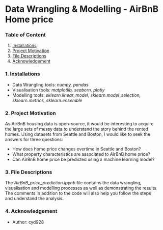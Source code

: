 # Data Wrangling & Modelling - AirBnB Home price 

### Table of Content
1. [Installations](#101)
2. [Project Motivation](#102)
3. [File Descriptions](#103)
4. [Acknowledgement](#104)


### 1.<a name="101"></a> Installations
* Data Wrangling tools: _numpy, pandas_
* Visualisation tools: _matplotlib, seaborn, plotly_
* Modelling tools: _sklearn.linear_model, sklearn.model_selection, sklearn.metrics, sklearn.ensemble_


### 2. <a name="102"></a> Project Motivation
As AirBnB housing data is open-source, it would be interesting to acquire the large sets of messy data to understand the story behind the rented homes. Using datasets from Seattle and Boston, I would like to seek the answers for three questions:
* How does home price changes overtime in Seattle and Boston?
* What property characteristics are associated to AirBnB home price?
* Can AirBnB home price be predicted using a machine learning model?


### 3. <a name="103"></a> File Descriptions
The _AirBnB_price_prediction.ipynb_ file contains the data wrangling, visualisation and modelling processes as well as demonstrating the results. The comments in addition to the code will also help you follow the steps and understand the analysis.


### 4. <a name="104"></a> Acknowledgement
* Author: cyd928


